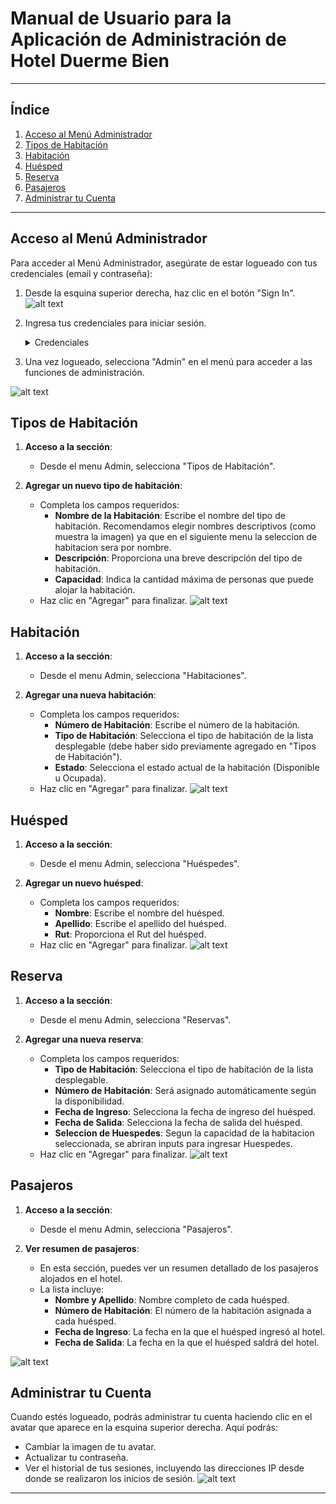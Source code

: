 # Manual de Usuario para la Aplicación de Administración de Hotel Duerme Bien

---

## Índice
1. [Acceso al Menú Administrador](#acceso-al-menú-administrador)
2. [Tipos de Habitación](#tipos-de-habitación)
3. [Habitación](#habitación)
4. [Huésped](#huésped)
5. [Reserva](#reserva)
6. [Pasajeros](#pasajeros)
7. [Administrar tu Cuenta](#administrar-tu-cuenta)

---

## Acceso al Menú Administrador

Para acceder al Menú Administrador, asegúrate de estar logueado con tus credenciales (email y contraseña):

1. Desde la esquina superior derecha, haz clic en el botón "Sign In".
![alt text](https://raw.githubusercontent.com/hermani456/hotel-app/now/MarkDownImages/login.png "Imagen Login")
2. Ingresa tus credenciales para iniciar sesión.

   <details>
      <summary>Credenciales</summary>
      
      `Email: admin@duermebien.cl`\
      `Contraseña: taller_apps_2024`
      
      
      `Email: empleado@duermebien.cl`\
      `Contraseña: taller_apps_2024`
      
   </details>

3. Una vez logueado, selecciona "Admin" en el menú para acceder a las funciones de administración.

![alt text](https://raw.githubusercontent.com/hermani456/hotel-app/now/MarkDownImages/admin.png "Imagen Admin Menu")

## Tipos de Habitación

1. **Acceso a la sección**:
   - Desde el menu Admin, selecciona "Tipos de Habitación".

2. **Agregar un nuevo tipo de habitación**:
   - Completa los campos requeridos:
     - **Nombre de la Habitación**: Escribe el nombre del tipo de habitación. Recomendamos elegir nombres descriptivos (como muestra la imagen) ya que en el siguiente menu la seleccion de habitacion sera por nombre.
     - **Descripción**: Proporciona una breve descripción del tipo de habitación.
     - **Capacidad**: Indica la cantidad máxima de personas que puede alojar la habitación.
   - Haz clic en "Agregar" para finalizar.
![alt text](https://raw.githubusercontent.com/hermani456/hotel-app/now/MarkDownImages/tipohabitacion.png "Imagen Tipos de Habitacion")

## Habitación

1. **Acceso a la sección**:
   - Desde el menu Admin, selecciona "Habitaciones".

2. **Agregar una nueva habitación**:
   - Completa los campos requeridos:
     - **Número de Habitación**: Escribe el número de la habitación.
     - **Tipo de Habitación**: Selecciona el tipo de habitación de la lista desplegable (debe haber sido previamente agregado en "Tipos de Habitación").
     - **Estado**: Selecciona el estado actual de la habitación (Disponible u Ocupada).
   - Haz clic en "Agregar" para finalizar.
![alt text](https://raw.githubusercontent.com/hermani456/hotel-app/now/MarkDownImages/habitacion.png "Imagen Habitacion")

## Huésped

1. **Acceso a la sección**:
   - Desde el menu Admin, selecciona "Huéspedes".

2. **Agregar un nuevo huésped**:
   - Completa los campos requeridos:
     - **Nombre**: Escribe el nombre del huésped.
     - **Apellido**: Escribe el apellido del huésped.
     - **Rut**: Proporciona el Rut del huésped.
   - Haz clic en "Agregar" para finalizar.
![alt text](https://raw.githubusercontent.com/hermani456/hotel-app/now/MarkDownImages/huesped.png "Imagen Agregar Huesped")

## Reserva

1. **Acceso a la sección**:
   - Desde el menu Admin, selecciona "Reservas".

2. **Agregar una nueva reserva**:
   - Completa los campos requeridos:
     - **Tipo de Habitación**: Selecciona el tipo de habitación de la lista desplegable.
     - **Número de Habitación**: Será asignado automáticamente según la disponibilidad.
     - **Fecha de Ingreso**: Selecciona la fecha de ingreso del huésped.
     - **Fecha de Salida**: Selecciona la fecha de salida del huésped.
     - **Seleccion de Huespedes**: Segun la capacidad de la habitacion seleccionada, se abriran inputs para ingresar Huespedes.
   - Haz clic en "Agregar" para finalizar.
![alt text](https://raw.githubusercontent.com/hermani456/hotel-app/now/MarkDownImages/reserva.png "Imagen agregar huesped")

## Pasajeros

1. **Acceso a la sección**:
   - Desde el menu Admin, selecciona "Pasajeros".

2. **Ver resumen de pasajeros**:
   - En esta sección, puedes ver un resumen detallado de los pasajeros alojados en el hotel.
   - La lista incluye:
     - **Nombre y Apellido**: Nombre completo de cada huésped.
     - **Número de Habitación**: El número de la habitación asignada a cada huésped.
     - **Fecha de Ingreso**: La fecha en la que el huésped ingresó al hotel.
     - **Fecha de Salida**: La fecha en la que el huésped saldrá del hotel.

![alt text](https://raw.githubusercontent.com/hermani456/hotel-app/now/MarkDownImages/resumen.png "Imagen resumen")

## Administrar tu Cuenta

Cuando estés logueado, podrás administrar tu cuenta haciendo clic en el avatar que aparece en la esquina superior derecha. Aquí podrás:

- Cambiar la imagen de tu avatar.
- Actualizar tu contraseña.
- Ver el historial de tus sesiones, incluyendo las direcciones IP desde donde se realizaron los inicios de sesión.
![alt text](https://raw.githubusercontent.com/hermani456/hotel-app/now/MarkDownImages/acc1.png "Imagen Admin Menu")

---